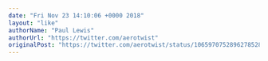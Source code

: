 ```yaml
---
date: "Fri Nov 23 14:10:06 +0000 2018"
layout: "like"
authorName: "Paul Lewis"
authorUrl: "https://twitter.com/aerotwist"
originalPost: "https://twitter.com/aerotwist/status/1065970752896278528"
---
```

